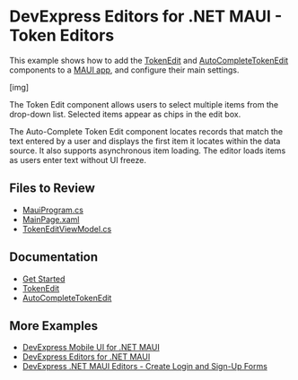 # DevExpress Editors for .NET MAUI - Token Editors

This example shows how to add the [TokenEdit](http://docs.devexpress.devx/MAUI/DevExpress.Maui.Editors.TokenEdit?v=22.2) and [AutoCompleteTokenEdit](http://docs.devexpress.devx/MAUI/DevExpress.Maui.Editors.AutoCompleteTokenEdit?v=22.2) components to a [MAUI app](https://learn.microsoft.com/en-us/dotnet/maui/?view=net-maui-7.0), and configure their main settings.

[img]

The Token Edit component allows users to select multiple items from the drop-down list. Selected items appear as chips in the edit box.

The Auto-Complete Token Edit component locates records that match the text entered by a user and displays the first item it locates within the data source. It also supports asynchronous item loading. The editor loads items as users enter text without UI freeze.

## Files to Review

* [MauiProgram.cs](./CS/MauiProgram.cs)
* [MainPage.xaml](./CS/MainPage.xaml)
* [TokenEditViewModel.cs](./CS/TokenEditViewModel.cs)

## Documentation

- [Get Started](https://docs.devexpress.devx/MAUI/403794/editors/get-started?p=netframework)
- [TokenEdit](https://docs.devexpress.devx/MAUI/DevExpress.Maui.Editors.TokenEdit?v=22.2)
- [AutoCompleteTokenEdit](http://docs.devexpress.devx/MAUI/DevExpress.Maui.Editors.AutoCompleteTokenEdit?v=22.2)

## More Examples

- [DevExpress Mobile UI for .NET MAUI](https://github.com/DevExpress-Examples/maui-demo-app)
- [DevExpress Editors for .NET MAUI](https://github.com/DevExpress-Examples/maui-editors-get-started)
- [DevExpress .NET MAUI Editors - Create Login and Sign-Up Forms](https://github.com/DevExpress-Examples/maui-editors-access-form)
